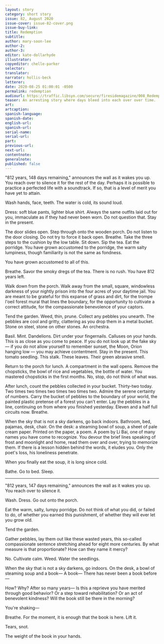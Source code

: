 ```yaml
---
layout: story
category: short story
issue: 82, August 2020
issue-cover: issue-82-cover.png
issue-buy-link:
title: Redemption
subtitle:
author: mary-soon-lee
author-2:
author-3:
editor: kate-dollarhyde
illustrator:
copyeditor: chelle-parker
selector:
translator:
narrator: hollis-beck
letterer:
date: 2020-08-25 01:00:01 -0500
permalink: redemption
audiourl: https://traffic.libsyn.com/secure/firesidemagazine/008_Redemption.mp3
teaser: An arresting story where days bleed into each over over time.
art:
artcaption:
spanish-language:
spanish-date:
english-url:
spanish-url:
serial-name:
serial-url:
part:
previous-url:
next-url:
contentnote:
generalnote:
published: false
---
```


"812 years, 148 days remaining," announces the wall as it wakes you up. You reach over to silence it for the rest of the day. Perhaps it is possible to practice a perfected life with a soundtrack. If so, that is a level of merit you have yet to attain.

Wash hands, face, teeth. The water is cold, its sound loud.

Dress: soft blue pants, lighter blue shirt. Always the same outfits laid out for you, immaculate as if they had never been worn. Do not question that. Stay in the present.

The door slides open. Step through onto the wooden porch. Do not listen to the door closing. Do not try to force it back open. Breathe. Take the three steps to the cushion by the low table. Sit down. Sip the tea. Eat the porridge. You have grown accustomed to the porridge, the warm salty lumpiness, though familiarity is not the same as fondness.

You have grown accustomed to all of this.

Breathe. Savor the smoky dregs of the tea. There is no rush. You have 812 years left.

Walk down from the porch. Walk away from the small, square, windowless darkness of your nightly prison into the four acres of your daytime jail. You are meant to be grateful for this expanse of grass and dirt, for the trompe l'oeil forest mural that lines the boundary, for the opportunity to cultivate a correct attitude, for the compassionate benevolence of your captors.

Tend the garden. Weed, thin, prune. Collect any pebbles you unearth. The pebbles are cool and gritty, clattering as you drop them in a metal bucket. Stone on steel, stone on other stones. An orchestra.

Basil. Mint. Dandelions. Dirt under your fingernails. Calluses on your hands. This is as close as you come to peace. If you do not look up at the fake sky — if you do not allow yourself to remember sunset, the Moon, Orion hanging low — you may achieve contentment. Stay in the present. This tomato seedling. This stalk. These leaves. Their green abrasive smell.

Return to the porch for lunch. A compartment in the wall opens. Remove the chopsticks, the bowl of rice and vegetables, the bottle of water. You mastered chopsticks in the first months. No, stop, do not think of what was.

After lunch, count the pebbles collected in your bucket. Thirty-two today. Two times two times two times two times two. Admire the serene certainty of numbers. Carry the bucket of pebbles to the boundary of your world, the painted plastic pretense of a forest you can't enter. Lay the pebbles in a line, continuing on from where you finished yesterday. Eleven and a half full circuits now. Breathe.

When the sky that is not a sky darkens, go back indoors. Bathroom, bed, pajamas, desk, chair. On the desk: a steaming bowl of soup, a sheet of pale cream paper. Printed on the paper, a poem. A poem by Li Bai, one of many names you have come to recognize. You devour the brief lines speaking of frost and moonlight and home, read them over and over, trying to memorize them. If there is a lesson hidden behind the words, it eludes you. Only the poet's loss, his loneliness penetrate.

When you finally eat the soup, it is long since cold.

Bathe. Go to bed. Sleep.

----

"812 years, 147 days remaining," announces the wall as it wakes you up. You reach over to silence it.

Wash. Dress. Go out onto the porch.

Eat the warm, salty, lumpy porridge. Do not think of what you did, or failed to do, of whether you earned this punishment, of whether they will ever let you grow old.

Tend the garden.

Gather pebbles, lay them out like these wasted years, this so-called compassionate sentence stretching ahead for eight more centuries. By what measure is that proportionate? How can they name it mercy?

No. Cultivate calm. Weed. Water the seedlings.

When the sky that is not a sky darkens, go indoors. On the desk, a bowl of steaming soup and a book— A book— There has never been a book before—

How? Why? After so many years— Is this a reprieve you have merited through good behavior? Or a step toward rehabilitation? Or an act of benevolent kindness? Will the book still be there in the morning?

You're shaking—

Breathe. For the moment, it is enough that the book is here. Lift it.

Tears, snot.

The weight of the book in your hands.
